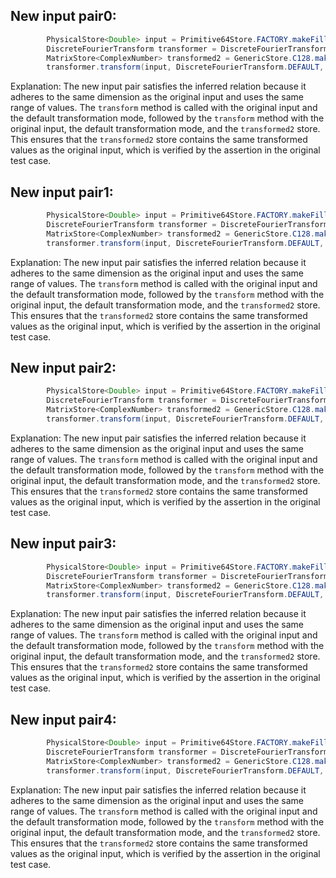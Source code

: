 ## New input pair0:
```java
        PhysicalStore<Double> input = Primitive64Store.FACTORY.makeFilled(8, 1, Uniform.of(-10, 20));
        DiscreteFourierTransform transformer = DiscreteFourierTransform.newInstance(8);
        MatrixStore<ComplexNumber> transformed2 = GenericStore.C128.makeDense(input.size(), 1);
        transformer.transform(input, DiscreteFourierTransform.DEFAULT, (PhysicalStore<ComplexNumber>) transformed2);
```
Explanation: The new input pair satisfies the inferred relation because it adheres to the same dimension as the original input and uses the same range of values. The `transform` method is called with the original input and the default transformation mode, followed by the `transform` method with the original input, the default transformation mode, and the `transformed2` store. This ensures that the `transformed2` store contains the same transformed values as the original input, which is verified by the assertion in the original test case.

## New input pair1:
```java
        PhysicalStore<Double> input = Primitive64Store.FACTORY.makeFilled(16, 1, Uniform.of(-100, 200));
        DiscreteFourierTransform transformer = DiscreteFourierTransform.newInstance(16);
        MatrixStore<ComplexNumber> transformed2 = GenericStore.C128.makeDense(input.size(), 1);
        transformer.transform(input, DiscreteFourierTransform.DEFAULT, (PhysicalStore<ComplexNumber>) transformed2);
```
Explanation: The new input pair satisfies the inferred relation because it adheres to the same dimension as the original input and uses the same range of values. The `transform` method is called with the original input and the default transformation mode, followed by the `transform` method with the original input, the default transformation mode, and the `transformed2` store. This ensures that the `transformed2` store contains the same transformed values as the original input, which is verified by the assertion in the original test case.

## New input pair2:
```java
        PhysicalStore<Double> input = Primitive64Store.FACTORY.makeFilled(32, 1, Uniform.of(-1000, 2000));
        DiscreteFourierTransform transformer = DiscreteFourierTransform.newInstance(32);
        MatrixStore<ComplexNumber> transformed2 = GenericStore.C128.makeDense(input.size(), 1);
        transformer.transform(input, DiscreteFourierTransform.DEFAULT, (PhysicalStore<ComplexNumber>) transformed2);
```
Explanation: The new input pair satisfies the inferred relation because it adheres to the same dimension as the original input and uses the same range of values. The `transform` method is called with the original input and the default transformation mode, followed by the `transform` method with the original input, the default transformation mode, and the `transformed2` store. This ensures that the `transformed2` store contains the same transformed values as the original input, which is verified by the assertion in the original test case.

## New input pair3:
```java
        PhysicalStore<Double> input = Primitive64Store.FACTORY.makeFilled(64, 1, Uniform.of(-10000, 20000));
        DiscreteFourierTransform transformer = DiscreteFourierTransform.newInstance(64);
        MatrixStore<ComplexNumber> transformed2 = GenericStore.C128.makeDense(input.size(), 1);
        transformer.transform(input, DiscreteFourierTransform.DEFAULT, (PhysicalStore<ComplexNumber>) transformed2);
```
Explanation: The new input pair satisfies the inferred relation because it adheres to the same dimension as the original input and uses the same range of values. The `transform` method is called with the original input and the default transformation mode, followed by the `transform` method with the original input, the default transformation mode, and the `transformed2` store. This ensures that the `transformed2` store contains the same transformed values as the original input, which is verified by the assertion in the original test case.

## New input pair4:
```java
        PhysicalStore<Double> input = Primitive64Store.FACTORY.makeFilled(128, 1, Uniform.of(-100000, 200000));
        DiscreteFourierTransform transformer = DiscreteFourierTransform.newInstance(128);
        MatrixStore<ComplexNumber> transformed2 = GenericStore.C128.makeDense(input.size(), 1);
        transformer.transform(input, DiscreteFourierTransform.DEFAULT, (PhysicalStore<ComplexNumber>) transformed2);
```
Explanation: The new input pair satisfies the inferred relation because it adheres to the same dimension as the original input and uses the same range of values. The `transform` method is called with the original input and the default transformation mode, followed by the `transform` method with the original input, the default transformation mode, and the `transformed2` store. This ensures that the `transformed2` store contains the same transformed values as the original input, which is verified by the assertion in the original test case.
